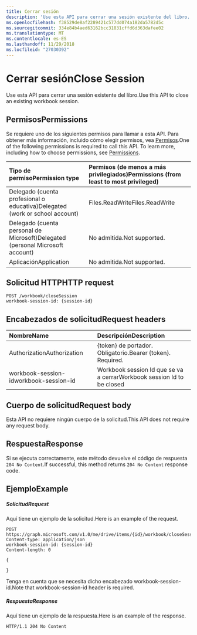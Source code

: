 ```yaml
---
title: Cerrar sesión
description: 'Use esta API para cerrar una sesión existente del libro. '
ms.openlocfilehash: f38529de8af2289421c577dd074a182da5782d5c
ms.sourcegitcommit: 334e84b4aed63162bcc31831cffd6d363dafee02
ms.translationtype: MT
ms.contentlocale: es-ES
ms.lasthandoff: 11/29/2018
ms.locfileid: "27030392"
---
```

# <a name="close-session"></a><span data-ttu-id="b0316-103">Cerrar sesión</span><span class="sxs-lookup"><span data-stu-id="b0316-103">Close Session</span></span>

<span data-ttu-id="b0316-104">Use esta API para cerrar una sesión existente del libro.</span><span class="sxs-lookup"><span data-stu-id="b0316-104">Use this API to close an existing workbook session.</span></span> 

## <a name="permissions"></a><span data-ttu-id="b0316-105">Permisos</span><span class="sxs-lookup"><span data-stu-id="b0316-105">Permissions</span></span>
<span data-ttu-id="b0316-p101">Se requiere uno de los siguientes permisos para llamar a esta API. Para obtener más información, incluido cómo elegir permisos, vea [Permisos](/graph/permissions-reference).</span><span class="sxs-lookup"><span data-stu-id="b0316-p101">One of the following permissions is required to call this API. To learn more, including how to choose permissions, see [Permissions](/graph/permissions-reference).</span></span>

|<span data-ttu-id="b0316-108">Tipo de permiso</span><span class="sxs-lookup"><span data-stu-id="b0316-108">Permission type</span></span>      | <span data-ttu-id="b0316-109">Permisos (de menos a más privilegiados)</span><span class="sxs-lookup"><span data-stu-id="b0316-109">Permissions (from least to most privileged)</span></span>              |
|:--------------------|:---------------------------------------------------------|
|<span data-ttu-id="b0316-110">Delegado (cuenta profesional o educativa)</span><span class="sxs-lookup"><span data-stu-id="b0316-110">Delegated (work or school account)</span></span> | <span data-ttu-id="b0316-111">Files.ReadWrite</span><span class="sxs-lookup"><span data-stu-id="b0316-111">Files.ReadWrite</span></span>    |
|<span data-ttu-id="b0316-112">Delegado (cuenta personal de Microsoft)</span><span class="sxs-lookup"><span data-stu-id="b0316-112">Delegated (personal Microsoft account)</span></span> | <span data-ttu-id="b0316-113">No admitida.</span><span class="sxs-lookup"><span data-stu-id="b0316-113">Not supported.</span></span>    |
|<span data-ttu-id="b0316-114">Aplicación</span><span class="sxs-lookup"><span data-stu-id="b0316-114">Application</span></span> | <span data-ttu-id="b0316-115">No admitida.</span><span class="sxs-lookup"><span data-stu-id="b0316-115">Not supported.</span></span> |

## <a name="http-request"></a><span data-ttu-id="b0316-116">Solicitud HTTP</span><span class="sxs-lookup"><span data-stu-id="b0316-116">HTTP request</span></span>
<!-- { "blockType": "ignored" } -->
```http
POST /workbook/closeSession
workbook-session-id: {session-id}
```
## <a name="request-headers"></a><span data-ttu-id="b0316-117">Encabezados de solicitud</span><span class="sxs-lookup"><span data-stu-id="b0316-117">Request headers</span></span>
| <span data-ttu-id="b0316-118">Nombre</span><span class="sxs-lookup"><span data-stu-id="b0316-118">Name</span></span>       | <span data-ttu-id="b0316-119">Descripción</span><span class="sxs-lookup"><span data-stu-id="b0316-119">Description</span></span>|
|:---------------|:----------|
| <span data-ttu-id="b0316-120">Authorization</span><span class="sxs-lookup"><span data-stu-id="b0316-120">Authorization</span></span>  | <span data-ttu-id="b0316-p102">{token} de portador. Obligatorio.</span><span class="sxs-lookup"><span data-stu-id="b0316-p102">Bearer {token}. Required.</span></span> | | <span data-ttu-id="b0316-123">Workbook-Session-Id</span><span class="sxs-lookup"><span data-stu-id="b0316-123">Workbook-Session-Id</span></span>  | <span data-ttu-id="b0316-p103">Identificador de sesión de libro que determina si los cambios se conservan o no. Opcional.</span><span class="sxs-lookup"><span data-stu-id="b0316-p103">Workbook session Id that determines if changes are persisted or not. Optional.</span></span>|
| <span data-ttu-id="b0316-126">workbook-session-id</span><span class="sxs-lookup"><span data-stu-id="b0316-126">workbook-session-id</span></span> | <span data-ttu-id="b0316-127">Workbook session Id que se va a cerrar</span><span class="sxs-lookup"><span data-stu-id="b0316-127">Workbook session Id to be closed</span></span> |

## <a name="request-body"></a><span data-ttu-id="b0316-128">Cuerpo de solicitud</span><span class="sxs-lookup"><span data-stu-id="b0316-128">Request body</span></span>
<span data-ttu-id="b0316-129">Esta API no requiere ningún cuerpo de la solicitud.</span><span class="sxs-lookup"><span data-stu-id="b0316-129">This API does not require any request body.</span></span>

## <a name="response"></a><span data-ttu-id="b0316-130">Respuesta</span><span class="sxs-lookup"><span data-stu-id="b0316-130">Response</span></span>

<span data-ttu-id="b0316-131">Si se ejecuta correctamente, este método devuelve el código de respuesta `204 No Content`.</span><span class="sxs-lookup"><span data-stu-id="b0316-131">If successful, this method returns `204 No Content` response code.</span></span>

## <a name="example"></a><span data-ttu-id="b0316-132">Ejemplo</span><span class="sxs-lookup"><span data-stu-id="b0316-132">Example</span></span>
##### <a name="request"></a><span data-ttu-id="b0316-133">Solicitud</span><span class="sxs-lookup"><span data-stu-id="b0316-133">Request</span></span>
<span data-ttu-id="b0316-134">Aquí tiene un ejemplo de la solicitud.</span><span class="sxs-lookup"><span data-stu-id="b0316-134">Here is an example of the request.</span></span>
<!-- {
  "blockType": "request",
  "name": "close_excel_session"
}-->
```http
POST https://graph.microsoft.com/v1.0/me/drive/items/{id}/workbook/closeSession
Content-type: application/json
workbook-session-id: {session-id}
Content-length: 0

{

}
```

<span data-ttu-id="b0316-135">Tenga en cuenta que se necesita dicho encabezado workbook-session-id.</span><span class="sxs-lookup"><span data-stu-id="b0316-135">Note that workbook-session-id header is required.</span></span> 


##### <a name="response"></a><span data-ttu-id="b0316-136">Respuesta</span><span class="sxs-lookup"><span data-stu-id="b0316-136">Response</span></span>
<span data-ttu-id="b0316-137">Aquí tiene un ejemplo de la respuesta.</span><span class="sxs-lookup"><span data-stu-id="b0316-137">Here is an example of the response.</span></span> 

<!-- {
  "blockType": "response",
  "truncated": true
} -->
```http
HTTP/1.1 204 No Content
```

<!-- {
  "type": "#page.annotation",
  "suppressions": [
    "Warning: close_excel_session//api-reference/v1.0/api/workbook-closesession.md:
      Request includes a non-standard header: workbook-session-id"
  ]
}-->